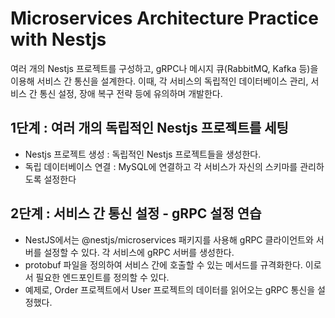 # Microservices Architecture Practice with Nestjs

여러 개의 Nestjs 프로젝트를 구성하고, gRPC나 메시지 큐(RabbitMQ, Kafka 등)을 이용해 서비스 간 통신을 설계한다. 이때, 각 서비스의 독립적인 데이터베이스 관리, 서비스 간 통신 설정, 장애 복구 전략 등에 유의하며 개발한다.

## 1단계 : 여러 개의 독립적인 Nestjs 프로젝트를 세팅
- Nestjs 프로젝트 생성 : 독립적인 Nestjs 프로젝트들을 생성한다.
- 독립 데이터베이스 연결 : MySQL에 연결하고 각 서비스가 자신의 스키마를 관리하도록 설정한다

## 2단계 : 서비스 간 통신 설정 - gRPC 설정 연습
- NestJS에서는 @nestjs/microservices 패키지를 사용해 gRPC 클라이언트와 서버를 설정할 수 있다. 각 서비스에 gRPC 서버를 생성한다.
- protobuf 파일을 정의하여 서비스 간에 호출할 수 있는 메서드를 규격화한다. 이로서 필요한 엔드포인트를 정의할 수 있다.
- 예제로, Order 프로젝트에서 User 프로젝트의 데이터를 읽어오는 gRPC 통신을 설정했다.
